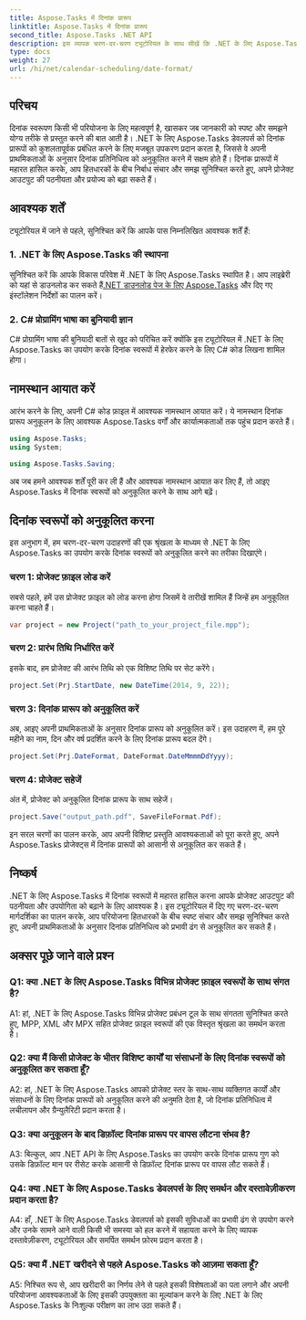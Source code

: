 ```yaml
---
title: Aspose.Tasks में दिनांक प्रारूप
linktitle: Aspose.Tasks में दिनांक प्रारूप
second_title: Aspose.Tasks .NET API
description: इस व्यापक चरण-दर-चरण ट्यूटोरियल के साथ सीखें कि .NET के लिए Aspose.Tasks में दिनांक स्वरूपों को आसानी से कैसे अनुकूलित किया जाए।
type: docs
weight: 27
url: /hi/net/calendar-scheduling/date-format/
---
```

## परिचय

दिनांक स्वरूपण किसी भी परियोजना के लिए महत्वपूर्ण है, खासकर जब जानकारी को स्पष्ट और समझने योग्य तरीके से प्रस्तुत करने की बात आती है। .NET के लिए Aspose.Tasks डेवलपर्स को दिनांक प्रारूपों को कुशलतापूर्वक प्रबंधित करने के लिए मजबूत उपकरण प्रदान करता है, जिससे वे अपनी प्राथमिकताओं के अनुसार दिनांक प्रतिनिधित्व को अनुकूलित करने में सक्षम होते हैं। दिनांक प्रारूपों में महारत हासिल करके, आप हितधारकों के बीच निर्बाध संचार और समझ सुनिश्चित करते हुए, अपने प्रोजेक्ट आउटपुट की पठनीयता और प्रयोज्य को बढ़ा सकते हैं।

## आवश्यक शर्तें

ट्यूटोरियल में जाने से पहले, सुनिश्चित करें कि आपके पास निम्नलिखित आवश्यक शर्तें हैं:

### 1. .NET के लिए Aspose.Tasks की स्थापना

 सुनिश्चित करें कि आपके विकास परिवेश में .NET के लिए Aspose.Tasks स्थापित है। आप लाइब्रेरी को यहां से डाउनलोड कर सकते हैं[.NET डाउनलोड पेज के लिए Aspose.Tasks](https://releases.aspose.com/tasks/net/) और दिए गए इंस्टॉलेशन निर्देशों का पालन करें।

### 2. C# प्रोग्रामिंग भाषा का बुनियादी ज्ञान

C# प्रोग्रामिंग भाषा की बुनियादी बातों से खुद को परिचित करें क्योंकि इस ट्यूटोरियल में .NET के लिए Aspose.Tasks का उपयोग करके दिनांक स्वरूपों में हेरफेर करने के लिए C# कोड लिखना शामिल होगा।

## नामस्थान आयात करें

आरंभ करने के लिए, अपनी C# कोड फ़ाइल में आवश्यक नामस्थान आयात करें। ये नामस्थान दिनांक प्रारूप अनुकूलन के लिए आवश्यक Aspose.Tasks वर्गों और कार्यात्मकताओं तक पहुंच प्रदान करते हैं।

```csharp
using Aspose.Tasks;
using System;

using Aspose.Tasks.Saving;

```

अब जब हमने आवश्यक शर्तें पूरी कर ली हैं और आवश्यक नामस्थान आयात कर लिए हैं, तो आइए Aspose.Tasks में दिनांक स्वरूपों को अनुकूलित करने के साथ आगे बढ़ें।

## दिनांक स्वरूपों को अनुकूलित करना

इस अनुभाग में, हम चरण-दर-चरण उदाहरणों की एक श्रृंखला के माध्यम से .NET के लिए Aspose.Tasks का उपयोग करके दिनांक स्वरूपों को अनुकूलित करने का तरीका दिखाएंगे।

### चरण 1: प्रोजेक्ट फ़ाइल लोड करें

सबसे पहले, हमें उस प्रोजेक्ट फ़ाइल को लोड करना होगा जिसमें वे तारीखें शामिल हैं जिन्हें हम अनुकूलित करना चाहते हैं।

```csharp
var project = new Project("path_to_your_project_file.mpp");
```

### चरण 2: प्रारंभ तिथि निर्धारित करें

इसके बाद, हम प्रोजेक्ट की आरंभ तिथि को एक विशिष्ट तिथि पर सेट करेंगे।

```csharp
project.Set(Prj.StartDate, new DateTime(2014, 9, 22));
```

### चरण 3: दिनांक प्रारूप को अनुकूलित करें

अब, आइए अपनी प्राथमिकताओं के अनुसार दिनांक प्रारूप को अनुकूलित करें। इस उदाहरण में, हम पूरे महीने का नाम, दिन और वर्ष प्रदर्शित करने के लिए दिनांक प्रारूप बदल देंगे।

```csharp
project.Set(Prj.DateFormat, DateFormat.DateMmmmDdYyyy);
```

### चरण 4: प्रोजेक्ट सहेजें

अंत में, प्रोजेक्ट को अनुकूलित दिनांक प्रारूप के साथ सहेजें।

```csharp
project.Save("output_path.pdf", SaveFileFormat.Pdf);
```

इन सरल चरणों का पालन करके, आप अपनी विशिष्ट प्रस्तुति आवश्यकताओं को पूरा करते हुए, अपने Aspose.Tasks प्रोजेक्ट्स में दिनांक प्रारूपों को आसानी से अनुकूलित कर सकते हैं।

## निष्कर्ष

.NET के लिए Aspose.Tasks में दिनांक स्वरूपों में महारत हासिल करना आपके प्रोजेक्ट आउटपुट की पठनीयता और उपयोगिता को बढ़ाने के लिए आवश्यक है। इस ट्यूटोरियल में दिए गए चरण-दर-चरण मार्गदर्शिका का पालन करके, आप परियोजना हितधारकों के बीच स्पष्ट संचार और समझ सुनिश्चित करते हुए, अपनी प्राथमिकताओं के अनुसार दिनांक प्रतिनिधित्व को प्रभावी ढंग से अनुकूलित कर सकते हैं।

## अक्सर पूछे जाने वाले प्रश्न

### Q1: क्या .NET के लिए Aspose.Tasks विभिन्न प्रोजेक्ट फ़ाइल स्वरूपों के साथ संगत है?

A1: हां, .NET के लिए Aspose.Tasks विभिन्न प्रोजेक्ट प्रबंधन टूल के साथ संगतता सुनिश्चित करते हुए, MPP, XML और MPX सहित प्रोजेक्ट फ़ाइल स्वरूपों की एक विस्तृत श्रृंखला का समर्थन करता है।

### Q2: क्या मैं किसी प्रोजेक्ट के भीतर विशिष्ट कार्यों या संसाधनों के लिए दिनांक स्वरूपों को अनुकूलित कर सकता हूँ?

A2: हां, .NET के लिए Aspose.Tasks आपको प्रोजेक्ट स्तर के साथ-साथ व्यक्तिगत कार्यों और संसाधनों के लिए दिनांक प्रारूपों को अनुकूलित करने की अनुमति देता है, जो दिनांक प्रतिनिधित्व में लचीलापन और ग्रैन्युलैरिटी प्रदान करता है।

### Q3: क्या अनुकूलन के बाद डिफ़ॉल्ट दिनांक प्रारूप पर वापस लौटना संभव है?

A3: बिल्कुल, आप .NET API के लिए Aspose.Tasks का उपयोग करके दिनांक प्रारूप गुण को उसके डिफ़ॉल्ट मान पर रीसेट करके आसानी से डिफ़ॉल्ट दिनांक प्रारूप पर वापस लौट सकते हैं।

### Q4: क्या .NET के लिए Aspose.Tasks डेवलपर्स के लिए समर्थन और दस्तावेज़ीकरण प्रदान करता है?

A4: हाँ, .NET के लिए Aspose.Tasks डेवलपर्स को इसकी सुविधाओं का प्रभावी ढंग से उपयोग करने और उनके सामने आने वाली किसी भी समस्या को हल करने में सहायता करने के लिए व्यापक दस्तावेज़ीकरण, ट्यूटोरियल और समर्पित समर्थन फ़ोरम प्रदान करता है।

### Q5: क्या मैं .NET खरीदने से पहले Aspose.Tasks को आज़मा सकता हूँ?

A5: निश्चित रूप से, आप खरीदारी का निर्णय लेने से पहले इसकी विशेषताओं का पता लगाने और अपनी परियोजना आवश्यकताओं के लिए इसकी उपयुक्तता का मूल्यांकन करने के लिए .NET के लिए Aspose.Tasks के निःशुल्क परीक्षण का लाभ उठा सकते हैं।